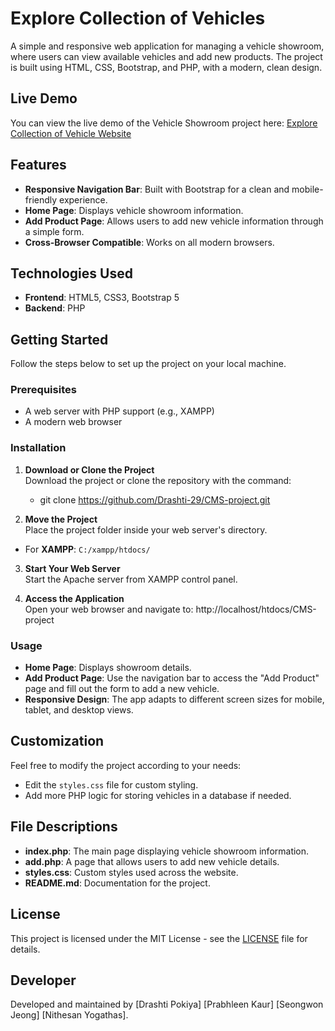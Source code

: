 # Explore Collection of Vehicles

A simple and responsive web application for managing a vehicle showroom, where users can view available vehicles and add new products. The project is built using HTML, CSS, Bootstrap, and PHP, with a modern, clean design.

## Live Demo

You can view the live demo of the Vehicle Showroom project here:
[Explore Collection of Vehicle Website](http://codewithdrashti.rf.gd/index.php)

## Features

- **Responsive Navigation Bar**: Built with Bootstrap for a clean and mobile-friendly experience.
- **Home Page**: Displays vehicle showroom information.
- **Add Product Page**: Allows users to add new vehicle information through a simple form.
- **Cross-Browser Compatible**: Works on all modern browsers.
  
## Technologies Used

- **Frontend**: HTML5, CSS3, Bootstrap 5
- **Backend**: PHP
  
## Getting Started

Follow the steps below to set up the project on your local machine.

### Prerequisites

- A web server with PHP support (e.g., XAMPP)
- A modern web browser

### Installation

1. **Download or Clone the Project**  
   Download the project or clone the repository with the command:
    - git clone https://github.com/Drashti-29/CMS-project.git

2. **Move the Project**  
Place the project folder inside your web server's directory.  
- For **XAMPP**: `C:/xampp/htdocs/`

3. **Start Your Web Server**  
Start the Apache server from XAMPP control panel.

4. **Access the Application**  
Open your web browser and navigate to:
http://localhost/htdocs/CMS-project


### Usage

- **Home Page**: Displays showroom details.
- **Add Product Page**: Use the navigation bar to access the "Add Product" page and fill out the form to add a new vehicle.
- **Responsive Design**: The app adapts to different screen sizes for mobile, tablet, and desktop views.

## Customization

Feel free to modify the project according to your needs:

- Edit the `styles.css` file for custom styling.
- Add more PHP logic for storing vehicles in a database if needed.

## File Descriptions

- **index.php**: The main page displaying vehicle showroom information.
- **add.php**: A page that allows users to add new vehicle details.
- **styles.css**: Custom styles used across the website.
- **README.md**: Documentation for the project.

## License

This project is licensed under the MIT License - see the [LICENSE](LICENSE) file for details.

## Developer

Developed and maintained by 
[Drashti Pokiya] 
[Prabhleen Kaur] 
[Seongwon Jeong] 
[Nithesan Yogathas].
